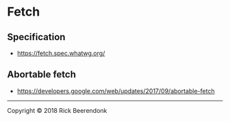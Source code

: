# Fetch

## Specification

* https://fetch.spec.whatwg.org/

## Abortable fetch

* https://developers.google.com/web/updates/2017/09/abortable-fetch

---

Copyright © 2018 Rick Beerendonk
